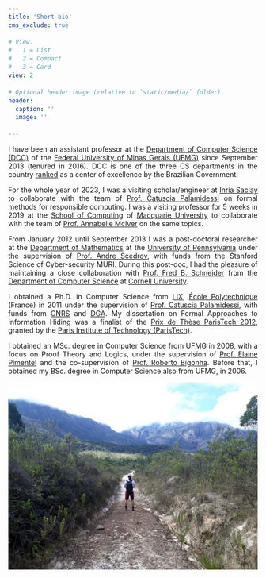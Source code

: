 ```yaml
---
title: 'Short bio'
cms_exclude: true

# View.
#   1 = List
#   2 = Compact
#   3 = Card
view: 2

# Optional header image (relative to `static/media/` folder).
header:
  caption: ''
  image: ''

---
```


<div style="text-align: justify"> 

I have been an assistant professor at the [Department of Computer Science (DCC)](http://www.dcc.ufmg.br/) of the [Federal University of Minas Gerais (UFMG)](http://www.ufmg.br) since September 2013 (tenured in 2016). DCC is one of the three CS departments in the country [ranked](http://trienal.capes.gov.br/?page_id=100) as a center of excellence by the Brazilian Government.
<!-- {style="text-align: justify;"} -->

For the whole year of 2023, I was a visiting scholar/engineer at [Inria Saclay](https://www.inria.fr/en/inria-saclay-centre) to collaborate with the team of [Prof. Catuscia Palamidessi](http://www.lix.polytechnique.fr/~catuscia/) on formal methods for responsible computing. I was a visiting professor for 5 weeks in 2019 at the [School of Computing](https://researchers.mq.edu.au/en/organisations/school-of-computing) of [Macquarie University](https://researchers.mq.edu.au/en/) to collaborate with the team of [Prof. Annabelle McIver](https://researchers.mq.edu.au/en/persons/annabelle-mciver) on the same topics.
<!-- {style="text-align: justify;"} -->

From January 2012 until September 2013 I was a post-doctoral researcher at the [Department of Mathematics](https://www.math.upenn.edu/) at the [University of Pennsylvania](https://www.upenn.edu/) under the supervision of [Prof. Andre Scedrov](https://www.cis.upenn.edu/~scedrov/), with funds from the Stanford Science of Cyber-security MURI. During this post-doc, I had the pleasure of maintaining a close collaboration with [Prof. Fred B. Schneider](http://www.cs.cornell.edu/fbs/) from the [Department of Computer Science](https://www.cs.cornell.edu/) at [Cornell University](https://www.cornell.edu/).
<!-- {style="text-align: justify;"} -->

I obtained a Ph.D. in Computer Science from [LIX](https://www.lix.polytechnique.fr/), [École Polytechnique](http://www.polytechnique.fr/) (France) in 2011 under the supervision of [Prof. Catuscia Palamidessi](http://www.lix.polytechnique.fr/~catuscia/), with funds from [CNRS](https://www.cnrs.fr/) and [DGA](https://www.defense.gouv.fr/dga). My dissertation on Formal Approaches to Information Hiding was a finalist of the [Prix de Thèse ParisTech 2012](https://www.espci.psl.eu/?page=article-print&id_article=4022), granted by the [Paris Institute of Technology (ParisTech)](https://paristech.fr/).
<!-- {style="text-align: justify;"} -->

I obtained an MSc. degree in Computer Science from UFMG in 2008, with a focus on Proof Theory and Logics, under the supervision of [Prof. Elaine Pimentel](https://sites.google.com/site/elainepimentel/) and the co-supervision of [Prof. Roberto Bigonha](https://homepages.dcc.ufmg.br/~bigonha/). Before that, I obtained my BSc. degree in Computer Science also from UFMG, in 2006.
<!-- {style="text-align: justify;"} -->

</div>

![](images/journey.jpg "Santuário do Caraça, MG")